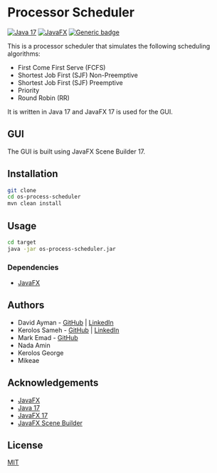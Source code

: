 # Processor Scheduler
[![Java 17](https://img.shields.io/badge/Java-17-green.svg)](https://www.oracle.com/java/technologies/javase-jdk17-downloads.html)
[![JavaFX](https://img.shields.io/badge/JavaFX-17-red.svg)](https://gluonhq.com/products/javafx/)
[![Generic badge](https://img.shields.io/badge/License-MIT-blue.svg)](https://shields.io/)

This is a processor scheduler that simulates the following scheduling algorithms:
* First Come First Serve (FCFS)
* Shortest Job First (SJF) Non-Preemptive
* Shortest Job First (SJF) Preemptive
* Priority
* Round Robin (RR)

It is written in Java 17 and JavaFX 17 is used for the GUI.

## GUI
The GUI is built using JavaFX Scene Builder 17.

## Installation
```bash
git clone
cd os-process-scheduler
mvn clean install
```
## Usage
```bash
cd target
java -jar os-process-scheduler.jar
```

### Dependencies
* [JavaFX](https://gluonhq.com/products/javafx/)

## Authors

- David Ayman - [GitHub](https://github.com/X3nonC0der) | [LinkedIn](https://www.linkedin.com/in/david-ayman/)
- Kerolos Sameh - [GitHub](https://github.com/KahrabaVv) | [LinkedIn](https://www.linkedin.com/in/kerolos--sameh/)
- Mark Emad - [GitHub](https://github.com/Markadies) 
- Nada Amin
- Kerolos George
- Mikeae

## Acknowledgements
* [JavaFX](https://gluonhq.com/products/javafx/)
* [Java 17](https://www.oracle.com/java/technologies/javase-jdk17-downloads.html)
* [JavaFX 17](https://gluonhq.com/products/javafx/)
* [JavaFX Scene Builder](https://gluonhq.com/products/scene-builder/)

## License
[MIT](https://choosealicense.com/licenses/mit/)
